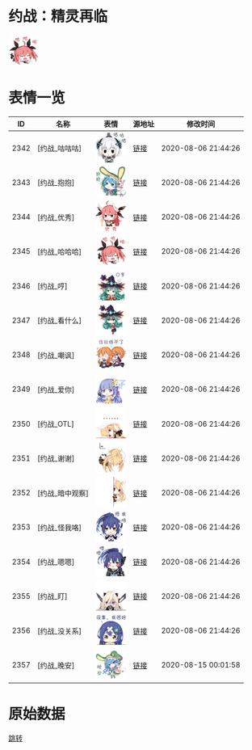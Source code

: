# 约战：精灵再临

<img src="./cover.png" height="60" alt="cover" />

# 表情一览

|ID|名称|表情|源地址|修改时间|
|----|----|----|----|----|
|2342|[约战_咕咕咕]|<img src="./pic/002342_%5B约战_咕咕咕%5D.png" height="60" alt="咕咕咕"/>|[链接](http://i0.hdslb.com/bfs/emote/259e9c54962481ad9d602f3964cfc53480aec319.png)|2020-08-06 21:44:26|
|2343|[约战_抱抱]|<img src="./pic/002343_%5B约战_抱抱%5D.png" height="60" alt="抱抱"/>|[链接](http://i0.hdslb.com/bfs/emote/6b4a875cf8337c8303cf5d50e83abd5c8ac98b89.png)|2020-08-06 21:44:26|
|2344|[约战_优秀]|<img src="./pic/002344_%5B约战_优秀%5D.png" height="60" alt="优秀"/>|[链接](http://i0.hdslb.com/bfs/emote/5c258df3f2b293d38c46b5a6d1cc1b23c15bcd1e.png)|2020-08-06 21:44:26|
|2345|[约战_哈哈哈]|<img src="./pic/002345_%5B约战_哈哈哈%5D.png" height="60" alt="哈哈哈"/>|[链接](http://i0.hdslb.com/bfs/emote/102429ef4472311f4302d090f1cfca17d5c22578.png)|2020-08-06 21:44:26|
|2346|[约战_哼]|<img src="./pic/002346_%5B约战_哼%5D.png" height="60" alt="哼"/>|[链接](http://i0.hdslb.com/bfs/emote/09014ac4eb06d192973d3d84ef8e705aad45d7a2.png)|2020-08-06 21:44:26|
|2347|[约战_看什么]|<img src="./pic/002347_%5B约战_看什么%5D.png" height="60" alt="看什么"/>|[链接](http://i0.hdslb.com/bfs/emote/541536f0b0e04982ec47c37320a1633cdf632788.png)|2020-08-06 21:44:26|
|2348|[约战_嘲讽]|<img src="./pic/002348_%5B约战_嘲讽%5D.png" height="60" alt="嘲讽"/>|[链接](http://i0.hdslb.com/bfs/emote/783711e6efdaa27e5f806eb51d13f54eeea5ad16.png)|2020-08-06 21:44:26|
|2349|[约战_爱你]|<img src="./pic/002349_%5B约战_爱你%5D.png" height="60" alt="爱你"/>|[链接](http://i0.hdslb.com/bfs/emote/f81196ed09432c529dde408b1d0c5a74a9698ee9.png)|2020-08-06 21:44:26|
|2350|[约战_OTL]|<img src="./pic/002350_%5B约战_OTL%5D.png" height="60" alt="OTL"/>|[链接](http://i0.hdslb.com/bfs/emote/0fcba8e5ec5fc4db26d77689b789c9eaf1665f6e.png)|2020-08-06 21:44:26|
|2351|[约战_谢谢]|<img src="./pic/002351_%5B约战_谢谢%5D.png" height="60" alt="谢谢"/>|[链接](http://i0.hdslb.com/bfs/emote/50f8da26da23b7b9cdad2f856d1af1e13566caf5.png)|2020-08-06 21:44:26|
|2352|[约战_暗中观察]|<img src="./pic/002352_%5B约战_暗中观察%5D.png" height="60" alt="暗中观察"/>|[链接](http://i0.hdslb.com/bfs/emote/c2ea1643f0617a31658c5306cc004271cd6f60ba.png)|2020-08-06 21:44:26|
|2353|[约战_怪我咯]|<img src="./pic/002353_%5B约战_怪我咯%5D.png" height="60" alt="怪我咯"/>|[链接](http://i0.hdslb.com/bfs/emote/1364dcf5635a03719fe2596c5f35efdd492b9513.png)|2020-08-06 21:44:26|
|2354|[约战_嗯嗯]|<img src="./pic/002354_%5B约战_嗯嗯%5D.png" height="60" alt="嗯嗯"/>|[链接](http://i0.hdslb.com/bfs/emote/9875cebe34813ec273a54d6a1ffd937c02c4b2c9.png)|2020-08-06 21:44:26|
|2355|[约战_盯]|<img src="./pic/002355_%5B约战_盯%5D.png" height="60" alt="盯"/>|[链接](http://i0.hdslb.com/bfs/emote/9870ba5222fed1155741ee997b5964545ed90f8b.png)|2020-08-06 21:44:26|
|2356|[约战_没关系]|<img src="./pic/002356_%5B约战_没关系%5D.png" height="60" alt="没关系"/>|[链接](http://i0.hdslb.com/bfs/emote/e57f5b6cb60e20e8ab6c59e5faaafde2dc7f914b.png)|2020-08-06 21:44:26|
|2357|[约战_晚安]|<img src="./pic/002357_%5B约战_晚安%5D.png" height="60" alt="晚安"/>|[链接](http://i0.hdslb.com/bfs/emote/bc311fd1027be9033a1a013b9a199cecac05f834.png)|2020-08-15 00:01:58|

# 原始数据

[跳转](./raw.json)

